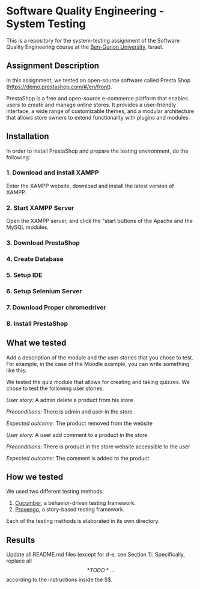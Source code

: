 # Software Quality Engineering - System Testing
This is a repository for the system-testing assignment of the Software Quality Engineering course at the [Ben-Gurion University](https://in.bgu.ac.il/), Israel.

## Assignment Description
In this assignment, we tested an open-source software called Presta Shop (https://demo.prestashop.com/#/en/front).

PrestaShop is a free and open-source e-commerce platform that enables users to create and manage online stores.
It provides a user-friendly interface, a wide range of customizable themes, and a modular architecture that 
allows store owners to extend functionality with plugins and modules.

## Installation
In order to install PrestaShop and prepare the testing environment, do the following:

### 1. Download and install XAMPP
   
   Enter the XAMPP website, download and install the latest version of XAMPP.
   
### 2. Start XAMPP Server
   
   Open the XAMPP server, and click the "start buttons of the Apache and the MySQL modules.

### 3. Download PrestaShop

### 4. Create Database

### 5. Setup IDE

### 6. Setup Selenium Server

### 7. Download Proper chromedriver

### 8. Install PrestaShop

## What we tested
Add a description of the module and the user stories that you chose to test.
For example, in the case of the Moodle example, you can write something like this:

We tested the quiz module that allows for creating and taking quizzes. We chose to test the following user stories: 

*User story:* A admin delete a product from his store

*Preconditions:* There is admin and user in the store

*Expected outcome:* The product removed from the website

*User story:* A user add comment to a product in the store

*Preconditions:* There is product in the store website accessible to the user

*Expected outcome:* The comment is added to the product

## How we tested
We used two different testing methods:
1. [Cucumber](https://cucumber.io/), a behavior-driven testing framework.
2. [Provengo](https://provengo.tech/), a story-based testing framework.

Each of the testing methods is elaborated in its own directory. 

## Results
Update all README.md files (except for d-e, see Section 1). Specifically, replace all $$*TODO*…$$ according to the instructions inside the $$.



 

